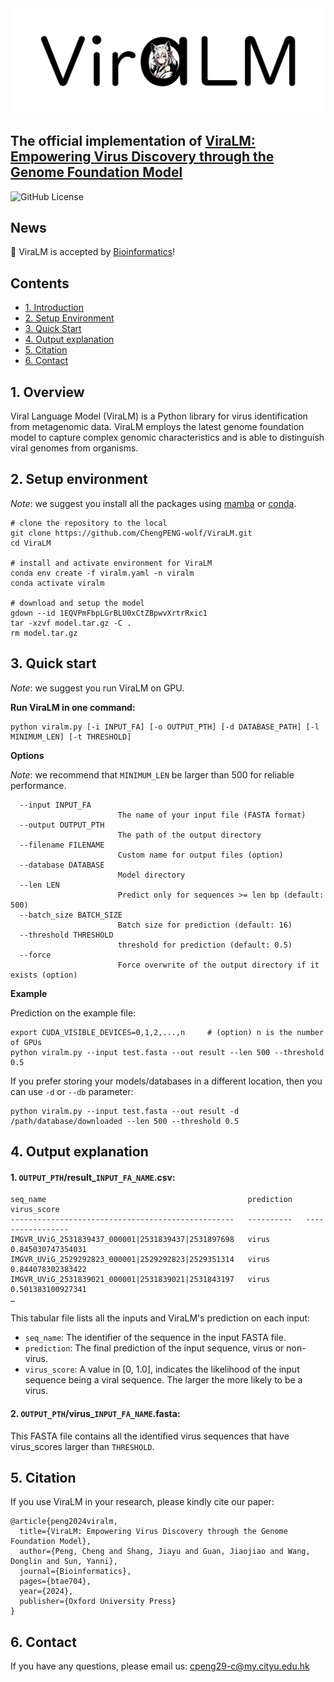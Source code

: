<img src="logo.png" alt="image" width="800" height=auto>

## The official implementation of [ViraLM: Empowering Virus Discovery through the Genome Foundation Model](https://doi.org/10.1093/bioinformatics/btae704)

![GitHub License](https://img.shields.io/github/license/ChengPENG-wolf/ViraLM)

## News

🎉 ViraLM is accepted by [Bioinformatics](https://doi.org/10.1093/bioinformatics/btae704)!

## Contents

- [1. Introduction](#1-introduction)
- [2. Setup Environment](#2-setup-environment)
- [3. Quick Start](#3-quick-start)
- [4. Output explanation](#4-output-explanation)
- [5. Citation](#5-citation)
- [6. Contact](#6-contact)

## 1. Overview

Viral Language Model (ViraLM) is a Python library for virus identification from metagenomic data. ViraLM employs the latest genome foundation model to capture complex genomic characteristics and is able to distinguish viral genomes from organisms.

## 2. Setup environment

*Note*: we suggest you install all the packages using [mamba](https://github.com/mamba-org/mamba) or [conda](https://docs.conda.io/en/latest/miniconda.html).

```
# clone the repository to the local
git clone https://github.com/ChengPENG-wolf/ViraLM.git
cd ViraLM

# install and activate environment for ViraLM
conda env create -f viralm.yaml -n viralm
conda activate viralm

# download and setup the model
gdown --id 1EQVPmFbpLGrBLU0xCtZBpwvXrtrRxic1
tar -xzvf model.tar.gz -C .
rm model.tar.gz
```

## 3. Quick start

*Note*: we suggest you run ViraLM on GPU.

**Run ViraLM in one command:**

```
python viralm.py [-i INPUT_FA] [-o OUTPUT_PTH] [-d DATABASE_PATH] [-l MINIMUM_LEN] [-t THRESHOLD]
```

**Options**

*Note*: we recommend that `MINIMUM_LEN` be larger than 500 for reliable performance.

```
  --input INPUT_FA
                        The name of your input file (FASTA format)
  --output OUTPUT_PTH
                        The path of the output directory
  --filename FILENAME
                        Custom name for output files (option)
  --database DATABASE
                        Model directory
  --len LEN
                        Predict only for sequences >= len bp (default: 500)
  --batch_size BATCH_SIZE
                        Batch size for prediction (default: 16)
  --threshold THRESHOLD
                        threshold for prediction (default: 0.5)
  --force
                        Force overwrite of the output directory if it exists (option)
```

**Example**

Prediction on the example file:

```
export CUDA_VISIBLE_DEVICES=0,1,2,...,n 	# (option) n is the number of GPUs
python viralm.py --input test.fasta --out result --len 500 --threshold 0.5
```

If you prefer storing your models/databases in a different location, then you can use
`-d` or `--db` parameter:

```
python viralm.py --input test.fasta --out result -d /path/database/downloaded --len 500 --threshold 0.5
```
## 4. Output explanation

#### 1. `OUTPUT_PTH`/result_`INPUT_FA_NAME`.csv:

```
seq_name                                             prediction   virus_score           
--------------------------------------------------   ----------   -----------------
IMGVR_UViG_2531839437_000001|2531839437|2531897698   virus        0.845030747354031      
IMGVR_UViG_2529292823_000001|2529292823|2529351314   virus        0.844078302383422
IMGVR_UViG_2531839021_000001|2531839021|2531843197   virus        0.501383100927341
…
```

This tabular file lists all the inputs and ViraLM's prediction on each input:

- `seq_name`: The identifier of the sequence in the input FASTA file.
- `prediction`: The final prediction of the input sequence, virus or non-virus.
- `virus_score`: A value in [0, 1.0], indicates the likelihood of the input sequence being a viral sequence. The larger the more likely to be a virus.

#### 2. `OUTPUT_PTH`/virus_`INPUT_FA_NAME`.fasta:

This FASTA file contains all the identified virus sequences that have virus_scores larger than `THRESHOLD`.

## 5. Citation

If you use ViraLM in your research, please kindly cite our paper:
```
@article{peng2024viralm,
  title={ViraLM: Empowering Virus Discovery through the Genome Foundation Model},
  author={Peng, Cheng and Shang, Jiayu and Guan, Jiaojiao and Wang, Donglin and Sun, Yanni},
  journal={Bioinformatics},
  pages={btae704},
  year={2024},
  publisher={Oxford University Press}
}
```

## 6. Contact

If you have any questions, please email us: cpeng29-c@my.cityu.edu.hk
